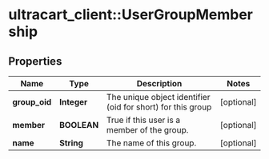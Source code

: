 # ultracart_client::UserGroupMembership

## Properties
Name | Type | Description | Notes
------------ | ------------- | ------------- | -------------
**group_oid** | **Integer** | The unique object identifier (oid for short) for this group | [optional] 
**member** | **BOOLEAN** | True if this user is a member of the group. | [optional] 
**name** | **String** | The name of this group. | [optional] 


